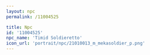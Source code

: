 ```yaml
---
layout: npc
permalink: /11004525

title: Npc
id: '11004525'
npc_name: 'Timid Soldieretto'
icon_url: 'portrait/npc/21010013_m_mekasoldier_p.png'
---
```

